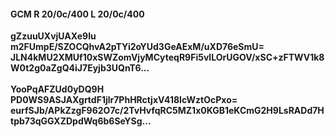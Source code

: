 #### GCM R 20/0c/400 L 20/0c/400
**gZzuuUXvjUAXe9Iu**<br/>**m2FUmpE/SZOCQhvA2pTYi2oYUd3GeAExM/uXD76eSmU=**<br/>**JLN4kMU2XMUf10xSWZomVjyMCyteqR9Fi5vlLOrUGOV/xSC+zFTWV1k8W0t2g0aZgQ4iJ7Eyjb3UQnT6...**<br/><br/>
**YooPqAFZUd0yDQ9H**<br/>**PD0WS9ASJAXgrtdF1jlr7PhHRctjxV418IcWztOcPxo=**<br/>**eurfSJb/APkZzgF962O7c/2TvHvfqRC5MZ1x0KGB1eKCmG2H9LsRADd7Htpb73qGGXZDpdWq6b6SeYSg...**